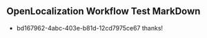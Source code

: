 ## OpenLocalization Workflow Test MarkDown
* bd167962-4abc-403e-b81d-12cd7975ce67 thanks!

<!--HONumber=Jul16_HO4-->


